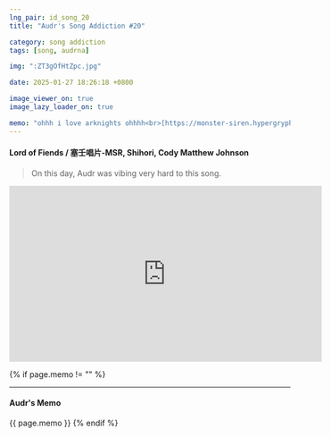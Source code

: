 ```yaml
---
lng_pair: id_song_20
title: "Audr's Song Addiction #20"

category: song addiction
tags: [song, audrna]

img: ":ZT3gOfHtZpc.jpg"

date: 2025-01-27 18:26:18 +0800

image_viewer_on: true
image_lazy_loader_on: true

memo: "ohhh i love arknights ohhhh<br>[https://monster-siren.hypergryph.com/music/697602](https://monster-siren.hypergryph.com/music/697602){:target='_blank'}"
---
```


<!-- outline-start -->

#### Lord of Fiends / 塞壬唱片-MSR, Shihori, Cody Matthew Johnson

<!-- outline-end -->

> On this day, Audr was vibing very hard to this song.

<iframe
  width="560"
  height="315"
  src="https://www.youtube.com/embed/ZT3gOfHtZpc"
  title="YouTube video player"
  frameborder="0"
  allow="accelerometer; clipboard-write; encrypted-media; gyroscope; picture-in-picture; web-share"
  referrerpolicy="strict-origin-when-cross-origin"
  allowfullscreen
  data-align="center"
></iframe>

{% if page.memo != "" %}

<hr>

#### Audr's Memo

{{ page.memo }}
{% endif %}
